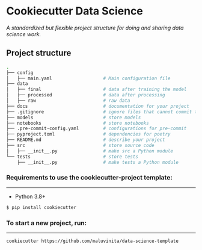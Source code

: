 # Cookiecutter Data Science

_A standardized but flexible project structure for doing and sharing data science work._

## Project structure
```bash
.
├── config                      
│   ├── main.yaml                   # Main configuration file
├── data            
│   ├── final                       # data after training the model
│   ├── processed                   # data after processing
│   ├── raw                         # raw data
├── docs                            # documentation for your project
├── .gitignore                      # ignore files that cannot commit to Git
├── models                          # store models
├── notebooks                       # store notebooks
├── .pre-commit-config.yaml         # configurations for pre-commit
├── pyproject.toml                  # dependencies for poetry
├── README.md                       # describe your project
├── src                             # store source code
│   ├── __init__.py                 # make src a Python module 
└── tests                           # store tests
    ├── __init__.py                 # make tests a Python module 
```
### Requirements to use the cookiecutter-project template:
-----------
 - Python 3.8+
``` bash
$ pip install cookiecutter
```
### To start a new project, run:
------------

    cookiecutter https://github.com/maluvinita/data-science-template
